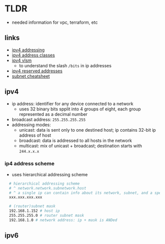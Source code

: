 # TLDR

- needed information for vpc, terraform, etc

## links

- [ipv4 addressing](https://www.tutorialspoint.com/ipv4/ipv4_addressing.htm)
- [ipv4 address classes](https://www.tutorialspoint.com/ipv4/ipv4_address_classes.htm)
- [ipv4 vlsm](https://www.tutorialspoint.com/ipv4/ipv4_vlsm.htm)
  - to understand the slash `/bits` in ip addresses
- [ipv4 reserved addresses](https://www.tutorialspoint.com/ipv4/ipv4_reserved_addresses.htm)
- [subnet cheatsheet](https://www.dnsstuff.com/subnet-ip-subnetting-guide)

## ipv4

- ip address: identifier for any device connected to a network
  - uses 32 binary bits spplit into 4 groups of eight, each group represented as a decimal number
- broadcast address: `255.255.255.255`
- addressing modes:
  - unicast: data is sent only to one destined host; ip contains 32-bit ip address of host
  - broadcast: data is addressed to all hosts in the network
  - multicast: mix of unicast + broadcast; destination starts with `244.x.x.x`

### ip4 address scheme

- uses hierarchical addressing scheme

```sh
  # hierarchical addressing scheme
  # ^ network.network.subnetwork.host
  # ^ a single ip can contain info about its network, subnet, and a specific host
  xxx.xxx.xxx.xxx

  # (router)subnet mask
  192.168.1.152 # host ip
  255.255.255.0 # router subnet mask
  192.168.1.0 # network address: ip + mask is ANDed


```

## ipv6
